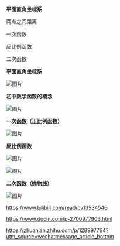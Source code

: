 **平面直角坐标系**

两点之间距离

一次函数

反比例函数

二次函数

**平面直角坐标系**

![图片](https://mmbiz.qpic.cn/sz_mmbiz_png/vkiaBPekX9S8A2yeic2PALNX9jjpDPziaynJerkPdGia1DIjnHGOlJZOxgiaoJsib9RAOdOyoAWEoh81tmKeicjbuvgPA/640?wx_fmt=png&wxfrom=5&wx_lazy=1&wx_co=1)

**初中数学函数的概念**

![图片](https://mmbiz.qpic.cn/sz_mmbiz_png/vkiaBPekX9S8A2yeic2PALNX9jjpDPziaynHRcFHwMBcG4nwQicuotPyZiaqANGgNNSprc56ylYrFoCWUJmV6ZSHNMw/640?wx_fmt=png&wxfrom=5&wx_lazy=1&wx_co=1)

**一次函数（正比例函数）**

![图片](https://mmbiz.qpic.cn/sz_mmbiz_png/vkiaBPekX9S8A2yeic2PALNX9jjpDPziaynKEt2KaQ7KXgg9EJXjiazLw7S0mZ4QpibaajnD4T1gJ2VBt7G4QRkJ1Yw/640?wx_fmt=png&wxfrom=5&wx_lazy=1&wx_co=1)

**反比例函数**

![图片](https://mmbiz.qpic.cn/sz_mmbiz_png/vkiaBPekX9S8A2yeic2PALNX9jjpDPziaynFYBpjHFqz1ND2PMb3Ih1q9s0v0Mqmqf2ezNdobxrj0cmn7p2H9eFuQ/640?wx_fmt=png&wxfrom=5&wx_lazy=1&wx_co=1)

![图片](https://mmbiz.qpic.cn/sz_mmbiz_png/vkiaBPekX9S8A2yeic2PALNX9jjpDPziayniaHIufqCnEofLmHa0SUiadkynU2yJOMHHZic2ibAmI1krwrSEftfYhV99w/640?wx_fmt=png&wxfrom=5&wx_lazy=1&wx_co=1)



**二次函数（抛物线）**

![图片](https://mmbiz.qpic.cn/sz_mmbiz_png/vkiaBPekX9S8A2yeic2PALNX9jjpDPziaynBiaQWmMgLUERtSjOjUicic3jMCrgH3ibnct3jNooG6dAjCOkoEJTPxF5jg/640?wx_fmt=png&wxfrom=5&wx_lazy=1&wx_co=1)





https://www.bilibili.com/read/cv13534546





https://www.docin.com/p-2700977903.html

https://zhuanlan.zhihu.com/p/128997764?utm_source=wechatmessage_article_bottom